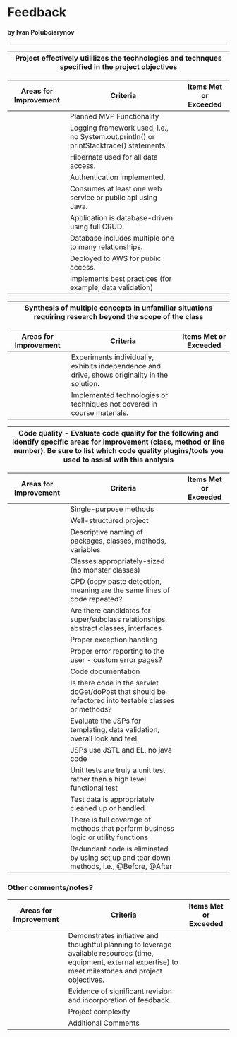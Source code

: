 # Feedback
#### by Ivan Poluboiarynov
___

| Project effectively utililizes the technologies and technques specified in the project objectives |
|---|

| Areas for Improvement | Criteria | Items Met or Exceeded |
|:---------------------:|----------|:---------------------:|
|  | Planned MVP Functionality |  |
|  | Logging framework used, i.e., no System.out.println() or printStacktrace() statements. |  |
|  | Hibernate used for all data access. |  |
|  | Authentication implemented. |  |
|  | Consumes at least one web service or public api using Java. |  |
|  | Application is database-driven using full CRUD. |  |
|  | Database includes multiple one to many relationships. |  |
|  | Deployed to AWS for public access. |  |
|  | Implements best practices (for example, data validation) |  |

| Synthesis of multiple concepts in unfamiliar situations requiring research beyond the scope of the class |
|---|

| Areas for Improvement | Criteria | Items Met or Exceeded |
|:---------------------:|----------|:---------------------:|
|  | Experiments individually, exhibits independence and drive, shows originality in the solution. |  |
|  | Implemented technologies or techniques not covered in course materials. |  |

| Code quality - Evaluate code quality for the following and identify specific areas for improvement (class, method or line number). Be sure to list which code quality plugins/tools you used to assist with this analysis |
|---|

| Areas for Improvement | Criteria | Items Met or Exceeded |
|:---------------------:|----------|:---------------------:|
|  | Single-purpose methods |  |
|  | Well-structured project |  |
|  | Descriptive naming of packages, classes, methods, variables |  |
|  | Classes appropriately-sized (no monster classes) |  |
|  | CPD (copy paste detection, meaning are the same lines of code repeated? |  |
|  | Are there candidates for super/subclass relationships, abstract classes, interfaces |  |
|  | Proper exception handling |  | |  |
|  | Proper error reporting to the user - custom error pages? |  |
|  | Code documentation |  |
|  | Is there code in the servlet doGet/doPost that should be refactored into testable classes or methods? |  |
|  | Evaluate the JSPs for templating, data validation, overall look and feel. |  |
|  | JSPs use JSTL and EL, no java code |  |
|  | Unit tests are truly a unit test rather than a high level functional test |  |
|  | Test data is appropriately cleaned up or handled |  |
|  | There is full coverage of methods that perform business logic or utility functions |  |
|  | Redundant code is eliminated by using set up and tear down methods, i.e., @Before, @After |  |

### Other comments/notes?

| Areas for Improvement | Criteria | Items Met or Exceeded |
|:---------------------:|----------|:---------------------:
|  | Demonstrates initiative and thoughtful planning to leverage available resources (time, equipment, external expertise) to meet milestones and project objectives. |  |
|  | Evidence of significant revision and incorporation of feedback. |  |
|  | Project complexity |  |
|  | Additional Comments |  |